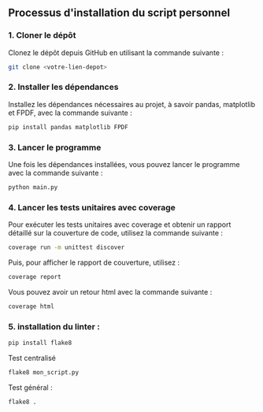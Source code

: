 ## Processus d'installation du script personnel

### 1. Cloner le dépôt
Clonez le dépôt depuis GitHub en utilisant la commande suivante :

```bash
git clone <votre-lien-depot>
```
### 2. Installer les dépendances
Installez les dépendances nécessaires au projet, à savoir pandas, matplotlib et FPDF, avec la commande suivante :
```bash
pip install pandas matplotlib FPDF
```
### 3. Lancer le programme
Une fois les dépendances installées, vous pouvez lancer le programme avec la commande suivante :
```bash
python main.py
```
### 4. Lancer les tests unitaires avec coverage
Pour exécuter les tests unitaires avec coverage et obtenir un rapport détaillé sur la couverture de code, utilisez la commande suivante :
```bash
coverage run -m unittest discover
```
Puis, pour afficher le rapport de couverture, utilisez :
```bash
coverage report
```
Vous pouvez avoir un retour html avec la commande suivante :
```bash
coverage html
```
### 5. installation du linter :
```bash
pip install flake8
```
Test centralisé
```bash
flake8 mon_script.py
```
Test général :
```bash
flake8 .
```

